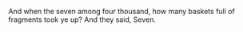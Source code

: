 And when the seven among four thousand, how many baskets full of fragments took ye up? And they said, Seven.
